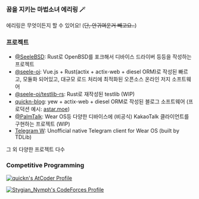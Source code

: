 ### 꿈을 지키는 마법소녀 에리링 🪄

에리링은 무엇이든지 할 수 있어요! (~~단, 안귀여운거 빼고요..~~)

### 프로젝트

- [@SeeleBSD](https://github.com/SeeleBSD): Rust로 OpenBSD를 포크해서 디바이스 드라이버 등등을 작성하는 프로젝트
- [@seele-oj](https://github.com/seele-oj): Vue.js + Rust(actix + actix-web + diesel ORM)로 작성된 빠르고, 모듈화 되어있고, 대규모 로드 처리에 최적화된 오픈소스 온라인 저지 소프트웨어
- [@seele-oj/testlib-rs](https://github.com/seele-oj/testlib-rs): Rust로 재작성된 testlib (WIP)
- [quickn-blog](https://github.com/quickn-blog/blog): yew + actix-web + diesel ORM로 작성된 블로그 소프트웨어 (프로덕션 예시: [astar.moe](https://astar.moe))
- [@PalmTalk](https://github.com/PalmTalk): Wear OS등 다양한 디바이스에 (비공식) KakaoTalk 클라이언트를 구현하는 프로젝트 (WIP)
- [Telegram W](https://github.com/aaaadev/TelegramW): Unofficial native Telegram client for Wear OS (built by TDLib)


그 외 다양한 프로젝트 다수

### Competitive Programming

[![quickn's AtCoder Profile](https://atrating.baoshuo.dev/rating?username=quickn)](https://atcoder.jp/users/quickn)

[![Stygian_Nymph's CodeForces Profile](https://cf.leed.at?id=Stygian_Nymph)](https://codeforces.com/profile/Stygian_Nymph)

<!--
**aaaadev/aaaadev** is a ✨ _special_ ✨ repository because its `README.md` (this file) appears on your GitHub profile.

Here are some ideas to get you started:

- 🔭 I’m currently working on ...
- 🌱 I’m currently learning ...
- 👯 I’m looking to collaborate on ...
- 🤔 I’m looking for help with ...
- 💬 Ask me about ...
- 📫 How to reach me: ...
- 😄 Pronouns: ...
- ⚡ Fun fact: ...
-->

